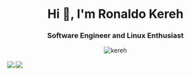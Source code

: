 <h1 align="center">Hi 👋, I'm Ronaldo Kereh</h1>
<h3 align="center">Software Engineer and Linux Enthusiast</h3>

<p align="center"> <img src="https://komarev.com/ghpvc/?username=kereh&label=Profile%20views&color=grey&style=for-the-badge" alt="kereh" /> </p>

<!-- [![@kereh's Holopin board](https://holopin.io/api/user/board?user=kereh)](https://holopin.io/@kereh) -->
<a href="https://github.com/zuramai">
  <img align="center" src="https://github-readme-stats.vercel.app/api?username=kereh&count_private=true&show_icons=true&theme=chartreuse-dark" />
</a>
<a href="https://github.com/zuramai">
  <img align="center" src="https://github-readme-stats.vercel.app/api/top-langs/?username=kereh&layout=compact&theme=chartreuse-dark&langs_count=8" />
</a>
